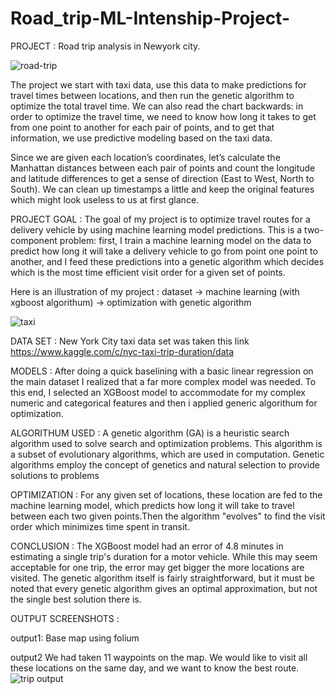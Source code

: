 # Road_trip-ML-Intenship-Project-

PROJECT : Road trip analysis in Newyork city. 

![road-trip](https://user-images.githubusercontent.com/89789110/138128876-bf7c69c4-8109-4e63-acf3-2e80e6893ebd.jpg)


The project we start with taxi data, use this data to make predictions for travel times between locations, and then run the genetic algorithm to optimize the total travel time. We can also read the chart backwards: in order to optimize the travel time, we need to know how long it takes to get from one point to another for each pair of points, and to get that information, we use predictive modeling based on the taxi data.

Since we are given each location’s coordinates, let’s calculate the Manhattan distances between each pair of points and count the longitude and latitude differences to get a sense of direction (East to West, North to South). We can clean up timestamps a little and keep the original features which might look useless to us at first glance.

PROJECT GOAL : The goal of my project is to optimize travel routes for a delivery vehicle by using machine learning model predictions. This is a two-component problem: first, I                train a machine learning model on the data to predict how long it will take a delivery vehicle to go from point one point to another, and I feed these                            predictions into a genetic algorithm which decides which is the most time efficient visit order for a given set of points.

Here is an illustration of my project : dataset  -> machine learning (with xgboost algorithum)  -> optimization with genetic algorithm

![taxi](https://user-images.githubusercontent.com/89789110/138128131-20e8d176-06a0-493f-954a-ff32c4a2dff6.png)

DATA SET :  New York City taxi data set was taken this link  https://www.kaggle.com/c/nyc-taxi-trip-duration/data

MODELS :  After doing a quick baselining with a basic linear regression on the main dataset I realized that a far more complex model was needed. To this end, I selected an                 XGBoost model to accommodate for my complex numeric and categorical features and then i applied generic algorithum for optimization.

ALGORITHUM USED : A genetic algorithm (GA) is a heuristic search algorithm used to solve search and optimization problems. This algorithm is a subset of evolutionary algorithms,                   which are used in computation. Genetic algorithms employ the concept of genetics and natural selection to provide solutions to problems

OPTIMIZATION  : For any given set of locations, these location are fed to the machine learning model, which predicts how long it will take to travel between each two given                       points.Then the algorithm "evolves" to find the visit order which minimizes time spent in transit.

CONCLUSION : The XGBoost model had an error of 4.8 minutes in estimating a single trip's duration for a motor vehicle. While this may seem acceptable for one trip, the error may              get bigger the more locations are visited. The genetic algorithm itself is fairly straightforward, but it must be noted that every genetic algorithm gives an                    optimal approximation, but not the single best solution there is.

OUTPUT SCREENSHOTS : 

output1: Base map using folium 

output2 We had taken 11 waypoints on the map. We would like  to visit all these locations on the same day, and we want to know the best route.
            ![trip  output](https://user-images.githubusercontent.com/89789110/138130924-b75f521d-0e2e-48b2-822a-5879b20411e2.png)


                       






